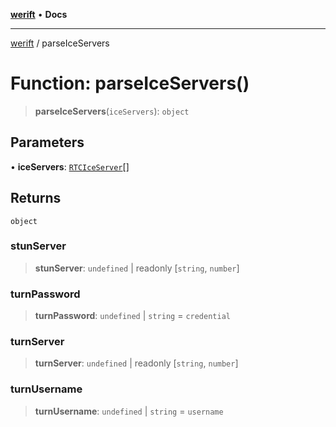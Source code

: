[**werift**](../README.md) • **Docs**

***

[werift](../globals.md) / parseIceServers

# Function: parseIceServers()

> **parseIceServers**(`iceServers`): `object`

## Parameters

• **iceServers**: [`RTCIceServer`](../type-aliases/RTCIceServer.md)[]

## Returns

`object`

### stunServer

> **stunServer**: `undefined` \| readonly [`string`, `number`]

### turnPassword

> **turnPassword**: `undefined` \| `string` = `credential`

### turnServer

> **turnServer**: `undefined` \| readonly [`string`, `number`]

### turnUsername

> **turnUsername**: `undefined` \| `string` = `username`
